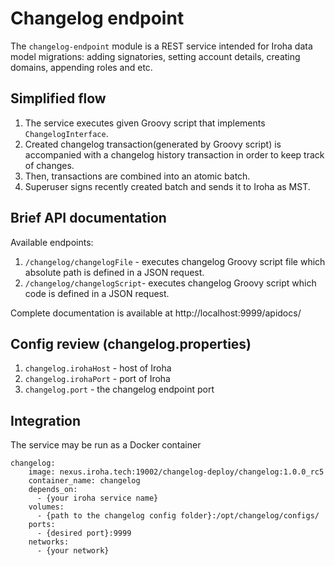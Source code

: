 # Changelog endpoint
The `changelog-endpoint` module is a REST service intended for Iroha data model migrations: adding signatories, setting account details, creating domains, appending roles and etc.

## Simplified flow
1) The service executes given Groovy script that implements `ChangelogInterface`.
2) Created changelog transaction(generated by Groovy script) is accompanied with a changelog history transaction in order to keep track of changes.
3) Then, transactions are combined into an atomic batch. 
4) Superuser signs recently created batch and sends it to Iroha as MST. 

## Brief API documentation
Available endpoints:
1) `/changelog/changelogFile` - executes changelog Groovy script file which absolute path is defined in a JSON request.  
2) `/changelog/changelogScript`- executes changelog Groovy script which code is defined in a JSON request.
 
Complete documentation is available at http://localhost:9999/apidocs/

## Config review (changelog.properties)
1) `changelog.irohaHost` - host of Iroha
2) `changelog.irohaPort` - port of Iroha
3) `changelog.port` - the changelog endpoint port

## Integration
The service may be run as a Docker container
```
changelog:
    image: nexus.iroha.tech:19002/changelog-deploy/changelog:1.0.0_rc5
    container_name: changelog
    depends_on:
      - {your iroha service name}
    volumes:
      - {path to the changelog config folder}:/opt/changelog/configs/
    ports:
      - {desired port}:9999
    networks:
      - {your network}
```
